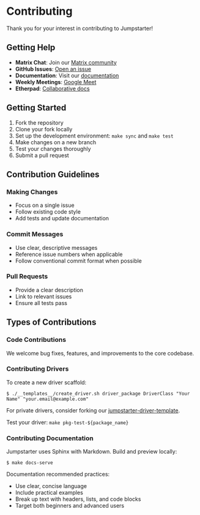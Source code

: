 # Contributing

Thank you for your interest in contributing to Jumpstarter!

## Getting Help

- **Matrix Chat**: Join our [Matrix community](https://matrix.to/#/#jumpstarter:matrix.org)
- **GitHub Issues**: [Open an issue](https://github.com/jumpstarter-dev/jumpstarter/issues)
- **Documentation**: Visit our [documentation](https://jumpstarter.dev/)
- **Weekly Meetings**: [Google Meet](https://meet.google.com/gzd-hhbd-hpu)
- **Etherpad**: [Collaborative docs](https://etherpad.jumpstarter.dev/pad-lister)

## Getting Started

1. Fork the repository
2. Clone your fork locally
3. Set up the development environment: `make sync` and `make test`
4. Make changes on a new branch
5. Test your changes thoroughly
6. Submit a pull request

## Contribution Guidelines

### Making Changes

- Focus on a single issue
- Follow existing code style
- Add tests and update documentation

### Commit Messages

- Use clear, descriptive messages
- Reference issue numbers when applicable
- Follow conventional commit format when possible

### Pull Requests

- Provide a clear description
- Link to relevant issues
- Ensure all tests pass

## Types of Contributions

### Code Contributions
We welcome bug fixes, features, and improvements to the core codebase.

### Contributing Drivers

To create a new driver scaffold:

```shell
$ ./__templates__/create_driver.sh driver_package DriverClass "Your Name" "your.email@example.com"
```

For private drivers, consider forking our [jumpstarter-driver-template](https://github.com/jumpstarter-dev/jumpstarter-driver-template).

Test your driver: `make pkg-test-${package_name}`

### Contributing Documentation

Jumpstarter uses Sphinx with Markdown. Build and preview locally:

```shell
$ make docs-serve
```

Documentation recommended practices:

- Use clear, concise language
- Include practical examples
- Break up text with headers, lists, and code blocks
- Target both beginners and advanced users